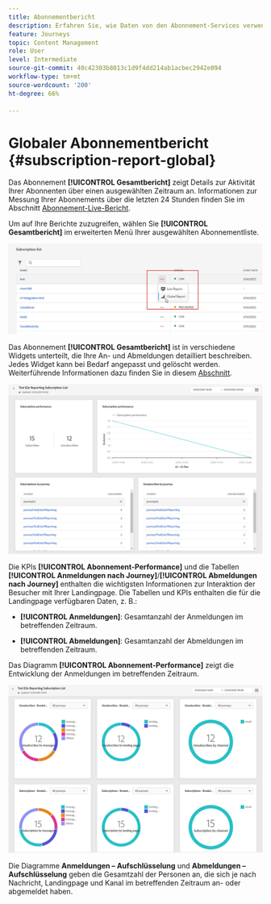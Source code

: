 ```yaml
---
title: Abonnementbericht
description: Erfahren Sie, wie Daten von den Abonnement-Services verwendet werden können mit dem globalen Abonnementbericht
feature: Journeys
topic: Content Management
role: User
level: Intermediate
source-git-commit: 40c42303b8013c1d9f4dd214ab1acbec2942e094
workflow-type: tm+mt
source-wordcount: '200'
ht-degree: 66%

---
```


# Globaler Abonnementbericht {#subscription-report-global}

Das Abonnement **[!UICONTROL Gesamtbericht]** zeigt Details zur Aktivität Ihrer Abonnenten über einen ausgewählten Zeitraum an. Informationen zur Messung Ihrer Abonnements über die letzten 24 Stunden finden Sie im Abschnitt [Abonnement-Live-Bericht](subscription-report-live.md).

Um auf Ihre Berichte zuzugreifen, wählen Sie **[!UICONTROL Gesamtbericht]** im erweiterten Menü Ihrer ausgewählten Abonnementliste.

![](assets/subscription_report_7.png)

Das Abonnement **[!UICONTROL Gesamtbericht]** ist in verschiedene Widgets unterteilt, die Ihre An- und Abmeldungen detailliert beschreiben. Jedes Widget kann bei Bedarf angepasst und gelöscht werden. Weiterführende Informationen dazu finden Sie in diesem [Abschnitt](global-report.md).

![](assets/subscription_report_1.png)

Die KPIs **[!UICONTROL Abonnement-Performance]** und die Tabellen **[!UICONTROL Anmeldungen nach Journey]**/**[!UICONTROL Abmeldungen nach Journey]** enthalten die wichtigsten Informationen zur Interaktion der Besucher mit Ihrer Landingpage. Die Tabellen und KPIs enthalten die für die Landingpage verfügbaren Daten, z. B.:

* **[!UICONTROL Anmeldungen]**: Gesamtanzahl der Anmeldungen im betreffenden Zeitraum.

* **[!UICONTROL Abmeldungen]**: Gesamtanzahl der Abmeldungen im betreffenden Zeitraum.

Das Diagramm **[!UICONTROL Abonnement-Performance]** zeigt die Entwicklung der Anmeldungen im betreffenden Zeitraum.

![](assets/subscription_report_2.png)

Die Diagramme **Anmeldungen – Aufschlüsselung** und **Abmeldungen – Aufschlüsselung** geben die Gesamtzahl der Personen an, die sich je nach Nachricht, Landingpage und Kanal im betreffenden Zeitraum an- oder abgemeldet haben.
